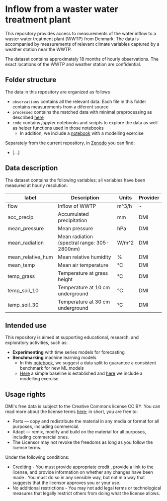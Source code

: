 # Inflow from a waster water treatment plant

This repository provides access to measurements of the water inflow to a waster water treatment plant (WWTP) from Denmark. The data is accompanied by measurements of relevant climate variables captured by a weather station near the WWTP.

The dataset contains approximately 18 months of hourly observations. The exact locations of the WWTP and weather station are confidential.

## Folder structure

The data in this repository are organized as follows

- `observations` contains all the relevant data. Each file in this folder contains measurements from a diferent source
- `processed` contains the matched data with minimal preprocessing as described [here](./code/overview.ipynb)
- `code` contains _jupyter_ notebooks and scripts to explore the data as well as helper functions used in those notebooks
    - In addition, we include a [notebook](./code/xgboost.ipynb) with a modelling exercise

Separately from the current repository, in [Zenodo]() you can find:
- [...]


## Data description

The dataset contains the following variables; all variables have been measured at hourly resolution.

| label | Description | Units | Provider |
| --- | --- | --- | --- |
| flow | Inflow of WWTP | m^3/h | - |
| acc_precip | Accumulated precipitation | mm | DMI |
| mean_pressure | Mean pressure | hPa | DMI |
| mean_radiation | Mean radiation (spectral range: 305-2800nm) | W/m^2 | DMI |
| mean_relative_hum | Mean relative humidity | % | DMI |
| mean_temp | Mean air temperature | °C | DMI |
| temp_grass | Temperature at grass height | °C | DMI |
| temp_soil_10 | Temperature at 10 cm underground | °C | DMI |
| temp_soil_30 | Temperature at 30 cm underground |  °C| DMI |

## Intended use

This repository is aimed at supporting educational, research, and exploratory activities, such as:

- __Experimenting__ with time series models for forecasting
- __Benchmarking__ machine learning models
    - In this [notebook](./code/data_split.ipynb), we suggest a data split to guarantee a consistent benchmark for new ML models
    - [Here](./code/baseline.ipynb) a simple baseline is established and [here](./code/xgboost.ipynb) we include a modelling exercise


## Usage rights

DMI's free data is subject to the Creative Commons license CC BY. You can read more about the license terms [here](https://www.dmi.dk/friedata/guides-til-frie-data/vilkar-for-brug-af-data); in short, you are free to:

- Parts — copy and redistribute the material in any media or format for all purposes, including commercial.
- Adapt — remix, modify and build on the material for all purposes, including commercial ones.
- The Licensor may not revoke the freedoms as long as you follow the license terms.

Under the following conditions:

- Crediting - You must provide appropriate credit , provide a link to the license, and provide information on whether any changes have been made . You must do so in any sensible way, but not in a way that suggests that the licensor approves you or your use.
- No additional restrictions - You may not add legal terms or technological measures that legally restrict others from doing what the license allows.